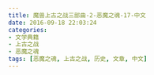 ```yaml
---
title: 魔兽上古之战三部曲-2-恶魔之魂-17-中文
date: 2016-09-18 22:03:24
categories:
- 文学典籍
- 上古之战
- 恶魔之魂
tags: [恶魔之魂, 上古之战, 历史, 文章, 中文]
---
```

